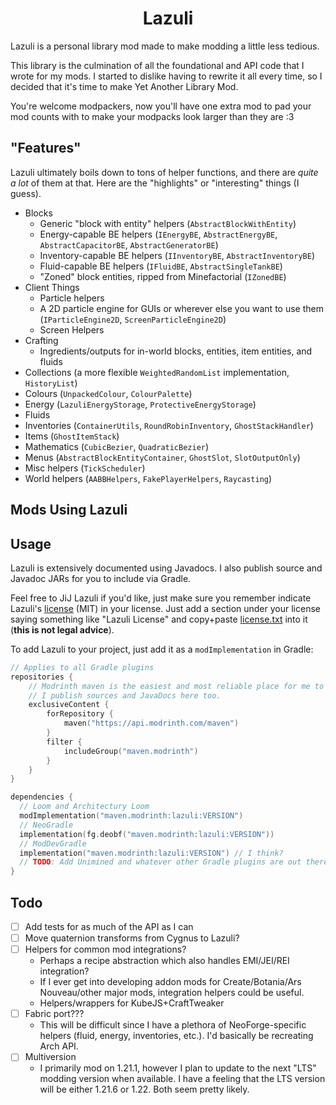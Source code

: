 <div align="center">

# Lazuli

</div>

Lazuli is a personal library mod made to make modding a little less tedious.

This library is the culmination of all the foundational and API code that I
wrote for my mods. I started to dislike having to rewrite it all every time, so
I decided that it's time to make Yet Another Library Mod.

You're welcome modpackers, now you'll have one extra mod to pad your mod counts
with to make your modpacks look larger than they are :3

## "Features"

Lazuli ultimately boils down to tons of helper functions, and there are *quite a lot* of
them at that. Here are the "highlights" or "interesting" things (I guess).

- Blocks
  - Generic "block with entity" helpers (`AbstractBlockWithEntity`)
  - Energy-capable BE helpers (`IEnergyBE`, `AbstractEnergyBE`, `AbstractCapacitorBE`, `AbstractGeneratorBE`)
  - Inventory-capable BE helpers (`IInventoryBE`, `AbstractInventoryBE`)
  - Fluid-capable BE helpers (`IFluidBE`, `AbstractSingleTankBE`)
  - "Zoned" block entities, ripped from Minefactorial (`IZonedBE`)
- Client Things
  - Particle helpers
  - A 2D particle engine for GUIs or wherever else you want to use them (`IParticleEngine2D`, `ScreenParticleEngine2D`)
  - Screen Helpers
- Crafting
  - Ingredients/outputs for in-world blocks, entities, item entities, and fluids
- Collections (a more flexible `WeightedRandomList` implementation, `HistoryList`)
- Colours (`UnpackedColour`, `ColourPalette`)
- Energy (`LazuliEnergyStorage`, `ProtectiveEnergyStorage`)
- Fluids
- Inventories (`ContainerUtils`, `RoundRobinInventory`, `GhostStackHandler`)
- Items (`GhostItemStack`)
- Mathematics (`CubicBezier`, `QuadraticBezier`)
- Menus (`AbstractBlockEntityContainer`, `GhostSlot`, `SlotOutputOnly`)
- Misc helpers (`TickScheduler`)
- World helpers (`AABBHelpers`, `FakePlayerHelpers`, `Raycasting`)

## Mods Using Lazuli

<!-- Todo: s/cygnus' foundation/lazuli/ - [Cygnus](https://github.com/nebula-modding/cygnus) -->
<!-- Todo: s/minefactorial's foundation/lazuli/ - [Minefactorial](https://github.com/emmathemartian/minefactorial) -->
<!-- I'll add Ala Sona to this when ("if" may be a better term) I publish it on Git - Ala Sona -->

## Usage

Lazuli is extensively documented using Javadocs. I also publish source and
Javadoc JARs for you to include via Gradle.

Feel free to JiJ Lazuli if you'd like, just make sure you remember indicate
Lazuli's [license](license.txt) (MIT) in your license. Just add a section under
your license saying something like "Lazuli License" and copy+paste
[license.txt](license.txt) into it (**this is not legal advice**).

To add Lazuli to your project, just add it as a `modImplementation` in Gradle:

```kts
// Applies to all Gradle plugins
repositories {
	// Modrinth maven is the easiest and most reliable place for me to publish at the moment.
	// I publish sources and JavaDocs here too.
	exclusiveContent {
		forRepository {
			maven("https://api.modrinth.com/maven")
		}
		filter {
			includeGroup("maven.modrinth")
		}
	}
}

dependencies {
  // Loom and Architectury Loom
  modImplementation("maven.modrinth:lazuli:VERSION")
  // NeoGradle
  implementation(fg.deobf("maven.modrinth:lazuli:VERSION"))
  // ModDevGradle
  implementation("maven.modrinth:lazuli:VERSION") // I think?
  // TODO: Add Unimined and whatever other Gradle plugins are out there in the wild.
}
```

## Todo

- [ ] Add tests for as much of the API as I can
- [ ] Move quaternion transforms from Cygnus to Lazuli?
- [ ] Helpers for common mod integrations?
  - Perhaps a recipe abstraction which also handles EMI/JEI/REI integration?
  - If I ever get into developing addon mods for Create/Botania/Ars Nouveau/other major mods, integration helpers could be useful.
  - Helpers/wrappers for KubeJS+CraftTweaker
- [ ] Fabric port???
  - This will be difficult since I have a plethora of NeoForge-specific helpers (fluid, energy, inventories, etc.).
    I'd basically be recreating Arch API.
- [ ] Multiversion
  - I primarily mod on 1.21.1, however I plan to update to the next "LTS" modding version when available.
    I have a feeling that the LTS version will be either 1.21.6 or 1.22. Both seem pretty likely.
